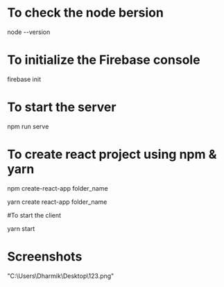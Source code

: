 # To check the node bersion
node --version

# To initialize the Firebase console
firebase init

# To start the server
npm run serve

# To create react project using npm & yarn
npm create-react-app folder_name

yarn create react-app folder_name


#To start the client 

yarn start


# Screenshots

"C:\Users\Dharmik\Desktop\123.png"
